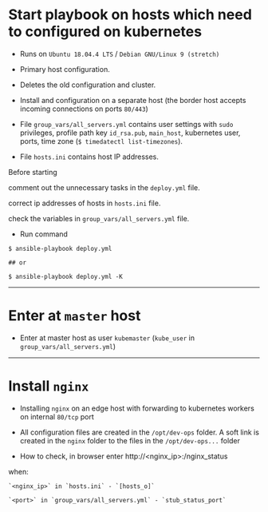 # Start playbook on hosts which need to configured on kubernetes

 - Runs on `Ubuntu 18.04.4 LTS` / `Debian GNU/Linux 9 (stretch)`

 - Primary host configuration.

 - Deletes the old configuration and cluster.

 - Install and configuration on a separate host (the border host accepts incoming connections on ports `80/443`)


 - File `group_vars/all_servers.yml` contains user settings with `sudo` privileges, profile path key `id_rsa.pub`, `main_host`, kubernetes user, ports, time zone (`$ timedatectl list-timezones`).
 - File `hosts.ini` contains host IP addresses.

Before starting

 comment out the unnecessary tasks in the `deploy.yml` file.
 
 correct ip addresses of hosts in `hosts.ini` file.

 check the variables in `group_vars/all_servers.yml` file.

 - Run command 
```
$ ansible-playbook deploy.yml

## or

$ ansible-playbook deploy.yml -K
```

---

# Enter at `master` host

 - Enter at master host as user `kubemaster` (`kube_user` in `group_vars/all_servers.yml`)

---

# Install `nginx`

 - Installing `nginx` on an edge host with forwarding to kubernetes workers on internal `80/tcp` port
 - All configuration files are created in the `/opt/dev-ops` folder. A soft link is created in the `nginx` folder to the files in the `/opt/dev-ops...` folder

 - How to check, in browser enter http://<nginx_ip>:<port>/nginx_status

when:

    `<nginx_ip>` in `hosts.ini` - `[hosts_o]`
    
    `<port>` in `group_vars/all_servers.yml` - `stub_status_port`
